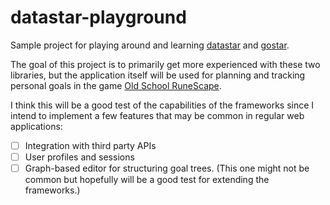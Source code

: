 # datastar-playground

Sample project for playing around and learning
[datastar](https://github.com/starfederation/datastar) and
[gostar](https://github.com/delaneyj/gostar).

The goal of this project is to primarily get more experienced with these two libraries, but the application itself will
be used for planning and tracking personal goals in the game
[Old School RuneScape](https://oldschool.runescape.com/).

I think this will be a good test of the capabilities of the frameworks since I intend to implement a few features that
may be common in regular web applications:
 - [ ] Integration with third party APIs
 - [ ] User profiles and sessions
 - [ ] Graph-based editor for structuring goal trees. (This one might not be common but hopefully will be a good test for extending the frameworks.)